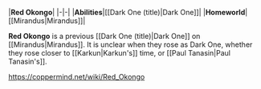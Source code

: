 |**Red Okongo**|
|-|-|
|**Abilities**|[[Dark One (title)\|Dark One]]|
|**Homeworld**|[[Mirandus\|Mirandus]]|

**Red Okongo** is a previous [[Dark One (title)\|Dark One]] on [[Mirandus\|Mirandus]]. It is unclear when they rose as Dark One, whether they rose closer to [[Karkun\|Karkun's]] time, or [[Paul Tanasin\|Paul Tanasin's]].



https://coppermind.net/wiki/Red_Okongo